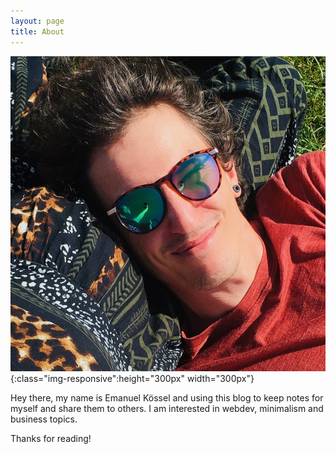 ```yaml
---
layout: page
title: About
---
```


![image-title-here](/assets/emanuelkoessel.jpeg){:class="img-responsive":height="300px" width="300px"}

Hey there, my name is Emanuel Kössel and using this blog to keep notes for myself and share them to others. I am interested in webdev, minimalism and business topics.

Thanks for reading!
